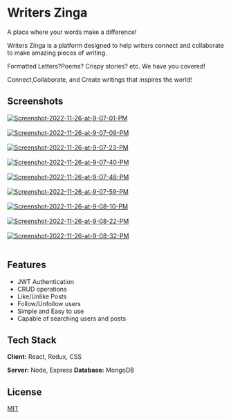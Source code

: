 
# Writers Zinga

A place where your words make a difference!

Writers Zinga is a platform designed to help writers connect and collaborate to make amazing pieces of writing.

Formatted Letters?Poems? Crispy stories? etc. We have you covered!

Connect,Collaborate, and Create writings that inspires the world!


## Screenshots

<a href="https://postimg.cc/crD23w7c" target="_blank"><img src="https://i.postimg.cc/crD23w7c/Screenshot-2022-11-26-at-9-07-01-PM.png" alt="Screenshot-2022-11-26-at-9-07-01-PM"/></a><br/><br/>
<a href="https://postimg.cc/TpHN1GG7" target="_blank"><img src="https://i.postimg.cc/TpHN1GG7/Screenshot-2022-11-26-at-9-07-09-PM.png" alt="Screenshot-2022-11-26-at-9-07-09-PM"/></a><br/><br/>
<a href="https://postimg.cc/pmhGn7L2" target="_blank"><img src="https://i.postimg.cc/pmhGn7L2/Screenshot-2022-11-26-at-9-07-23-PM.png" alt="Screenshot-2022-11-26-at-9-07-23-PM"/></a><br/><br/>
<a href="https://postimg.cc/Bjrh5gj2" target="_blank"><img src="https://i.postimg.cc/Bjrh5gj2/Screenshot-2022-11-26-at-9-07-40-PM.png" alt="Screenshot-2022-11-26-at-9-07-40-PM"/></a><br/><br/>
<a href="https://postimg.cc/hh2pZgJD" target="_blank"><img src="https://i.postimg.cc/hh2pZgJD/Screenshot-2022-11-26-at-9-07-48-PM.png" alt="Screenshot-2022-11-26-at-9-07-48-PM"/></a><br/><br/>
<a href="https://postimg.cc/JtrpQtzY" target="_blank"><img src="https://i.postimg.cc/JtrpQtzY/Screenshot-2022-11-26-at-9-07-59-PM.png" alt="Screenshot-2022-11-26-at-9-07-59-PM"/></a><br/><br/>
<a href="https://postimg.cc/Hc2Bg1Bt" target="_blank"><img src="https://i.postimg.cc/Hc2Bg1Bt/Screenshot-2022-11-26-at-9-08-10-PM.png" alt="Screenshot-2022-11-26-at-9-08-10-PM"/></a><br/><br/>
<a href="https://postimg.cc/S2qD3x7s" target="_blank"><img src="https://i.postimg.cc/S2qD3x7s/Screenshot-2022-11-26-at-9-08-22-PM.png" alt="Screenshot-2022-11-26-at-9-08-22-PM"/></a><br/><br/>
<a href="https://postimg.cc/m1gVZpnW" target="_blank"><img src="https://i.postimg.cc/m1gVZpnW/Screenshot-2022-11-26-at-9-08-32-PM.png" alt="Screenshot-2022-11-26-at-9-08-32-PM"/></a><br/><br/>




## Features

- JWT Authentication
- CRUD operations
- Like/Unlike Posts
- Follow/Unfollow users
- Simple and Easy to use
- Capable of searching users and posts


## Tech Stack

**Client:** React, Redux, CSS

**Server:** Node, Express
**Database:**  MongoDB


## License

[MIT](https://choosealicense.com/licenses/mit/)

